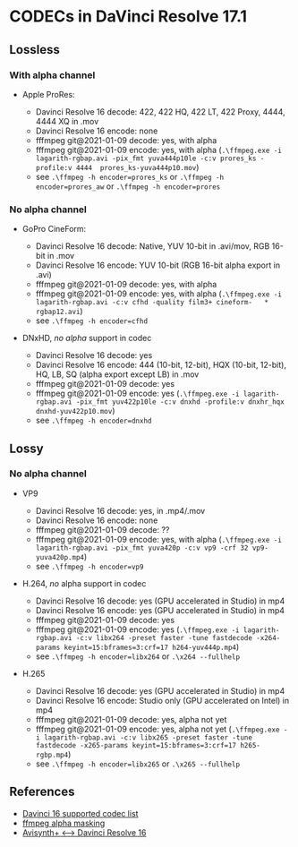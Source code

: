 # CODECs in DaVinci Resolve 17.1

## Lossless

### With alpha channel

* Apple ProRes:

    * Davinci Resolve 16 decode: 422, 422 HQ, 422 LT, 422 Proxy, 4444, 4444 XQ in .mov
    * Davinci Resolve 16 encode: none
    * fffmpeg git@2021-01-09 decode: yes, with alpha
    * fffmpeg git@2021-01-09 encode: yes, with alpha (`.\ffmpeg.exe -i lagarith-rgbap.avi -pix_fmt yuva444p10le -c:v prores_ks -profile:v 4444  prores_ks-yuva444p10.mov`)
    * see `.\ffmpeg -h encoder=prores_ks` or `.\ffmpeg -h encoder=prores_aw` or `.\ffmpeg -h encoder=prores`

### No alpha channel

* GoPro CineForm:

   * Davinci Resolve 16 decode: Native, YUV 10-bit in .avi/mov, RGB 16-bit in .mov
   * Davinci Resolve 16 encode: YUV 10-bit (RGB 16-bit alpha export in .avi)
   * fffmpeg git@2021-01-09 decode: yes, with alpha
   * fffmpeg git@2021-01-09 encode: yes, with alpha (`.\ffmpeg.exe -i lagarith-rgbap.avi -c:v cfhd -quality film3+ cineform-   * rgbap12.avi`)
   * see `.\ffmpeg -h encoder=cfhd`

* DNxHD, *no alpha* support in codec

   * Davinci Resolve 16 decode: yes
   * Davinci Resolve 16 encode: 444 (10-bit, 12-bit), HQX (10-bit, 12-bit), HQ, LB, SQ (alpha export except LB) in .mov
   * fffmpeg git@2021-01-09 decode: yes
   * fffmpeg git@2021-01-09 encode: yes (`.\ffmpeg.exe -i lagarith-rgbap.avi -pix_fmt yuv422p10le -c:v dnxhd -profile:v dnxhr_hqx dnxhd-yuv422p10.mov`)
   * see `.\ffmpeg -h encoder=dnxhd`

## Lossy

### No alpha channel

* VP9

   * Davinci Resolve 16 decode: yes, in .mp4/.mov
   * Davinci Resolve 16 encode: none
   * fffmpeg git@2021-01-09 decode: ??
   * fffmpeg git@2021-01-09 encode: yes, with alpha (`.\ffmpeg.exe -i lagarith-rgbap.avi -pix_fmt yuva420p -c:v vp9 -crf 32 vp9-yuva420p.mp4`)
   * see `.\ffmpeg -h encoder=vp9`

* H.264, *no* alpha support in codec

   * Davinci Resolve 16 decode: yes (GPU accelerated in Studio) in mp4
   * Davinci Resolve 16 encode: yes (GPU accelerated in Studio) in mp4
   * fffmpeg git@2021-01-09 decode: yes
   * fffmpeg git@2021-01-09 encode: yes (`.\ffmpeg.exe -i lagarith-rgbap.avi -c:v libx264 -preset faster -tune fastdecode -x264-params keyint=15:bframes=3:crf=17 h264-yuv444p.mp4`)
   * see `.\ffmpeg -h encoder=libx264` or `.\x264 --fullhelp`

* H.265

   * Davinci Resolve 16 decode: yes (GPU accelerated in Studio) in mp4
   * Davinci Resolve 16 encode: Studio only (GPU accelerated on Intel) in mp4
   * fffmpeg git@2021-01-09 decode: yes, alpha not yet
   * fffmpeg git@2021-01-09 encode: yes, alpha not yet (`.\ffmpeg.exe -i lagarith-rgbap.avi -c:v libx265 -preset faster -tune fastdecode -x265-params keyint=15:bframes=3:crf=17 h265-rgbp.mp4`)
   * see `.\ffmpeg -h encoder=libx265` or `.\x265 --fullhelp`

## References

* [Davinci 16 supported codec list](https://documents.blackmagicdesign.com/SupportNotes/DaVinci_Resolve_16_Supported_Codec_List.pdf)
* [ffmpeg alpha masking](https://curiosalon.github.io/blog/ffmpeg-alpha-masking/)
* [Avisynth+ <--> Davinci Resolve 16](https://forum.doom9.org/showthread.php?t=176877)

